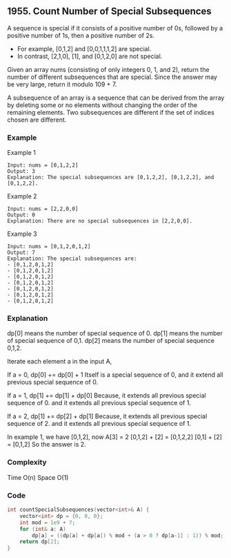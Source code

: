 ## 1955. Count Number of Special Subsequences

A sequence is special if it consists of a positive number of 0s, followed by a positive number of 1s, then a positive number of 2s.

- For example, [0,1,2] and [0,0,1,1,1,2] are special.
- In contrast, [2,1,0], [1], and [0,1,2,0] are not special.

Given an array nums (consisting of only integers 0, 1, and 2), return the number of different subsequences that are special. Since the answer may be very large, return it modulo 109 + 7.

A subsequence of an array is a sequence that can be derived from the array by deleting some or no elements without changing the order of the remaining elements. Two subsequences are different if the set of indices chosen are different.

### Example

Example 1

```text
Input: nums = [0,1,2,2]
Output: 3
Explanation: The special subsequences are [0,1,2,2], [0,1,2,2], and [0,1,2,2].
```

Example 2

```text
Input: nums = [2,2,0,0]
Output: 0
Explanation: There are no special subsequences in [2,2,0,0].
```

Example 3

```text
Input: nums = [0,1,2,0,1,2]
Output: 7
Explanation: The special subsequences are:
- [0,1,2,0,1,2]
- [0,1,2,0,1,2]
- [0,1,2,0,1,2]
- [0,1,2,0,1,2]
- [0,1,2,0,1,2]
- [0,1,2,0,1,2]
- [0,1,2,0,1,2]
```

### Explanation

dp[0] means the number of special sequence of 0.
dp[1] means the number of special sequence of 0,1.
dp[2] means the number of special sequence 0,1,2.

Iterate each element a in the input A,

If a = 0, dp[0] += dp[0] + 1
Itself is a special sequence of 0,
and it extend all previous special sequence of 0.

If a = 1, dp[1] += dp[1] + dp[0]
Because, it extends all previous special sequence of 0.
and it extends all previous special sequence of 1.

If a = 2, dp[1] += dp[2] + dp[1]
Because, it extends all previous special sequence of 2.
and it extends all previous special sequence of 1.

In example 1, we have [0,1,2],
now A[3] = 2
[0,1,2] + [2] = [0,1,2,2]
[0,1] + [2] = [0,1,2]
So the answer is 2.

### Complexity

Time O(n)
Space O(1)

### Code

```c++
int countSpecialSubsequences(vector<int>& A) {
    vector<int> dp = {0, 0, 0};
    int mod = 1e9 + 7;
    for (int& a: A)
        dp[a] = ((dp[a] + dp[a]) % mod + (a > 0 ? dp[a-1] : 1)) % mod;
    return dp[2];
}
```
